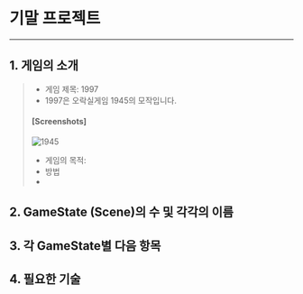 # 기말 프로젝트
-----------------------------------
## 1. 게임의 소개
>+ 게임 제목: 1997
>+ 1997은 오락실게임 1945의 모작입니다.
>####      [Screenshots]
>![1945](https://user-images.githubusercontent.com/32861131/94033520-01159900-fdfc-11ea-866c-f875d918c8a6.png)
>+ 게임의 목적: 
>+ 방법
>+ 
## 2. GameState (Scene)의 수 및 각각의 이름
>

## 3. 각 GameState별 다음 항목
>

## 4. 필요한 기술
>

